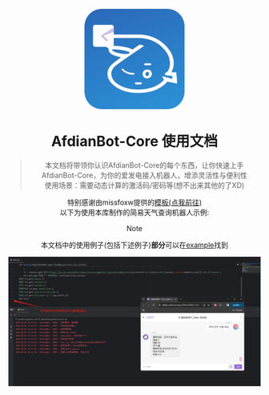 <div align="center">

![](./hd_icon.png)
# AfdianBot-Core 使用文档

> 本文档将带领你认识AfdianBot-Core的每个东西，让你快速上手AfdianBot-Core，为你的爱发电接入机器人，增添灵活性与便利性  
> 使用场景：需要动态计算的激活码/密码等(想不出来其他的了XD)

特别感谢由missfoxw提供的[模板(点我前往)](https://github.com/missfoxw/docsify-template)  
以下为使用本库制作的简易天气查询机器人示例: 
> [!note]
> 本文档中的使用例子(包括下述例子)**部分**可以在[example](https://github.com/sun589/AfdianBot-Core/tree/main/examples)找到  

![](./docs/images/readme/simple_example.png)  

</div>